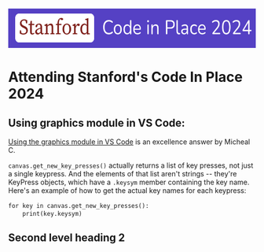 <!-- PROJECT LOGO -->
<br />
<div align="center">
  <a href="[https://github.com/github_username/repo_name](https://github.com/0ldcamel/codeinplace)">
    <img src="images/CiP2024.png" alt="Logo" width="583" height="80"></a>
</div>

# Attending Stanford's Code In Place 2024

## Using graphics module in VS Code:
[Using the graphics module in VS Code](https://codeinplace.stanford.edu/cip4/forum?post=ad0f48a5-9e07-41bc-a228-6076b676de98) is an excellence answer by Micheal C.

`canvas.get_new_key_presses()` actually returns a list of key presses, not just a single keypress.  And the elements of that list aren't strings -- they're KeyPress objects, which have a `.keysym` member containing the key name.  Here's an example of how to get the actual key names for each keypress:

```
for key in canvas.get_new_key_presses():
    print(key.keysym)
```

## Second level heading 2
